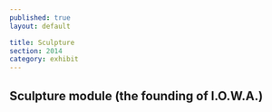 ```yaml
---
published: true
layout: default

title: Sculpture
section: 2014
category: exhibit
---
```


## Sculpture module (the founding of I.O.W.A.)
